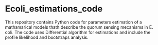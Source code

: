 # Ecoli_estimations_code
This repository contains Python code for parameters estimation of a mathamarical models thath describe the quorum sensing mecanisms in E. coli. The code uses Differential algorithm for estimations and include the profile likelihood and bootstraps analysis.
